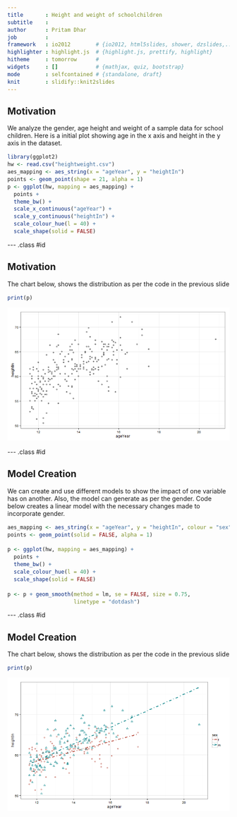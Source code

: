 ```yaml
---
title       : Height and weight of schoolchildren
subtitle    : 
author      : Pritam Dhar
job         : 
framework   : io2012        # {io2012, html5slides, shower, dzslides,...}
highlighter : highlight.js  # {highlight.js, prettify, highlight}
hitheme     : tomorrow      # 
widgets     : []            # {mathjax, quiz, bootstrap}
mode        : selfcontained # {standalone, draft}
knit        : slidify::knit2slides
---
```


## Motivation

We analyze the gender, age height and weight of a sample data for school children. Here is a initial plot showing age in the x axis and height in the y axis in the dataset.


```r
library(ggplot2)
hw <- read.csv("heightweight.csv")
aes_mapping <- aes_string(x = "ageYear", y = "heightIn")
points <- geom_point(shape = 21, alpha = 1)
p <- ggplot(hw, mapping = aes_mapping) +  
  points + 
  theme_bw() + 
  scale_x_continuous("ageYear") +
  scale_y_continuous("heightIn") +
  scale_colour_hue(l = 40) + 
  scale_shape(solid = FALSE)
```

--- .class #id 

## Motivation

The chart below, shows the distribution as per the code in the previous slide


```r
print(p)
```

![plot of chunk unnamed-chunk-2](assets/fig/unnamed-chunk-2.png) 

--- .class #id 

## Model Creation

We can create and use different models to show the impact of one variable has on another. Also, the model can generate as per the gender. Code below creates a linear model with the necessary changes made to incorporate gender.


```r
aes_mapping <- aes_string(x = "ageYear", y = "heightIn", colour = "sex", shape = "sex")
points <- geom_point(solid = FALSE, alpha = 1)

p <- ggplot(hw, mapping = aes_mapping) +
  points +
  theme_bw() +
  scale_colour_hue(l = 40) +
  scale_shape(solid = FALSE)

p <- p + geom_smooth(method = lm, se = FALSE, size = 0.75,
                     linetype = "dotdash")
```

--- .class #id 

## Model Creation

The chart below, shows the distribution as per the code in the previous slide


```r
print(p)
```

![plot of chunk unnamed-chunk-4](assets/fig/unnamed-chunk-4.png) 
